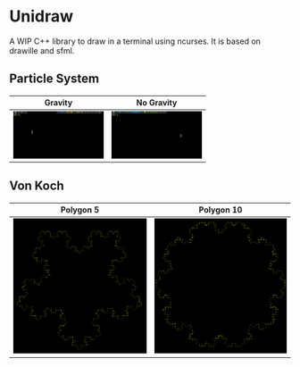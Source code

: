 



# Unidraw

 A WIP C++ library to draw in a terminal using ncurses. It is based on drawille and sfml.

## Particle System

| Gravity                                      | No Gravity                                         |
| -------------------------------------------- | -------------------------------------------------- |
| ![PS_gravity](.README.assets/PS_gravity.gif) | ![PS_no_gravity](.README.assets/PS_no_gravity.gif) |


## Von Koch

| Polygon 5                          | Polygon 10                           |
| ---------------------------------- | ------------------------------------ |
| ![VK_P5](.README.assets/VK_P5.png) | ![VK_P10](.README.assets/VK_P10.png) |

